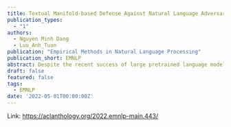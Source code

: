 ```yaml
---
title: Textual Manifold-based Defense Against Natural Language Adversarial Examples
publication_types:
  - "1"
authors:
  - Nguyen Minh Dang
  - Luu_Anh_Tuan
publication: "Empirical Methods in Natural Language Processing"
publication_short: EMNLP
abstract: Despite the recent success of large pretrained language models in NLP, they are susceptible to adversarial examples. Concurrently, several studies on adversarial images have observed an intriguing property:the adversarial images tend to leave the low-dimensional natural data manifold. In this study, we find a similar phenomenon occurs in the contextualized embedding space of natural sentences induced by pretrained language models in which textual adversarial examples tend to have their embeddings diverge off the manifold of natural sentence embeddings. Based on this finding, we propose Textual Manifold-based Defense (TMD), a defense mechanism that learns the embedding space manifold of the underlying language model and projects novel inputs back to the approximated structure before classification. Through extensive experiments, we find that our method consistently and significantly outperforms previous defenses under various attack settings while remaining unaffected to the clean accuracy. To the best of our knowledge, this is the first kind of manifold-based defense adapted to the NLP domain.
draft: false
featured: false
tags:
  - EMNLP
date: '2022-05-01T00:00:00Z'
---
```

Link: https://aclanthology.org/2022.emnlp-main.443/